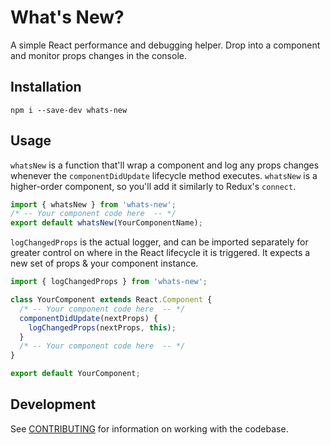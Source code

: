 # What's New?

A simple React performance and debugging helper. Drop into a component and monitor props changes in the console.

## Installation

`npm i --save-dev whats-new`

## Usage

`whatsNew` is a function that'll wrap a component and log any props changes whenever the `componentDidUpdate` lifecycle method executes. `whatsNew` is a higher-order component, so you'll add it similarly to Redux's `connect`.

```js
import { whatsNew } from 'whats-new';
/* -- Your component code here  -- */
export default whatsNew(YourComponentName);
```

`logChangedProps` is the actual logger, and can be imported separately for greater control on where in the React lifecycle it is triggered. It expects a new set of props & your component instance.

```js
import { logChangedProps } from 'whats-new';

class YourComponent extends React.Component {
  /* -- Your component code here  -- */
  componentDidUpdate(nextProps) {
    logChangedProps(nextProps, this);
  }
  /* -- Your component code here  -- */
}

export default YourComponent;
```

## Development

See [CONTRIBUTING](https://github.com/domain7/whats-new/blob/master/CONTRIBUTING.md) for information on working with the codebase.
